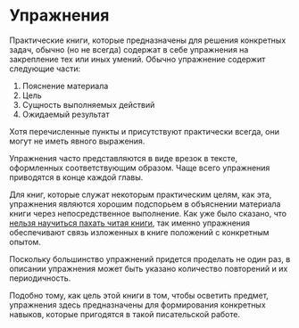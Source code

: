 
# Упражнения

Практические книги, которые предназначены для решения конкретных
задач, обычно (но не всегда) содержат в себе упражнения на закрепление
тех или иных умений.  Обычно упражнение содержит следующие части:
1. Пояснение материала
2. Цель
3. Сущность выполняемых действий
4. Ожидаемый результат

Хотя перечисленные пункты и присутствуют практически всегда, они могут
не иметь явного выражения.

Упражнения часто представляются в виде врезок в тексте, оформленных
соответствующим образом.  Чаще всего упражнения приводятся в конце
каждой главы.

Для книг, которые служат некоторым практическим целям, как эта,
упражнения являются хорошим подспорьем в объяснении материала книги
через непосредственное выполнение.  Как уже было сказано, что [нельзя
научиться пахать читая книги](own-efforts.md), так именно упражнения
обеспечивают связь изложенных в книге положений с конкретным опытом.

Поскольку большинство упражнений придется проделать не один раз, в
описании упражнения может быть указано количество повторений и их
периодичность.

Подобно тому, как цель этой книги в том, чтобы осветить предмет,
упражнения здесь предназначены для формирования конкретных навыков,
которые пригодятся в такой писательской работе.

